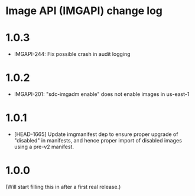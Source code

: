 # Image API (IMGAPI) change log

# 1.0.3

- IMGAPI-244: Fix possible crash in audit logging

# 1.0.2

- IMGAPI-201: "sdc-imgadm enable" does not enable images in us-east-1


# 1.0.1

- [HEAD-1665] Update imgmanifest dep to ensure proper upgrade of "disabled"
  in manifests, and hence proper import of disabled images using a pre-v2
  manifest.

# 1.0.0

(Will start filling this in after a first real release.)

